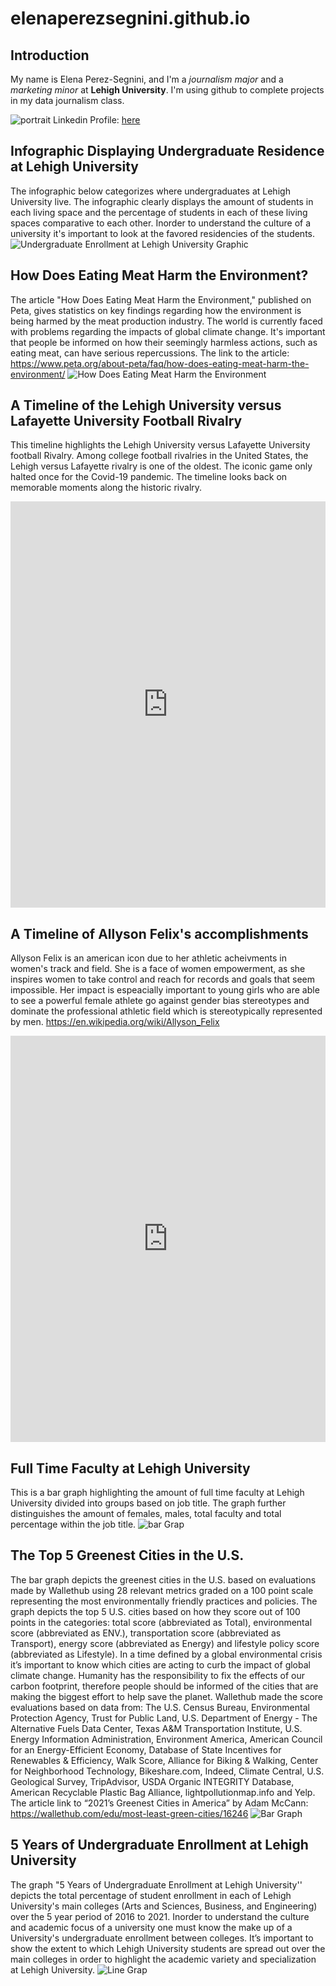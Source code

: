 # elenaperezsegnini.github.io
## Introduction
My name is Elena Perez-Segnini, and I'm a *journalism major* and a *marketing minor* at **Lehigh University**. I'm using github to complete projects in my data journalism class.

![portrait](https://raw.githubusercontent.com/elenaperezsegnini/elenaperezsegnini.github.io/main/59A1424E-10B8-4909-A146-2FF32A523A2AIMG_0424.jpeg)
Linkedin Profile: [here](https://www.linkedin.com/in/elena-perez-segnini-10a9a1204/)

## Infographic Displaying Undergraduate Residence at Lehigh University 
The infographic below categorizes where undergraduates at Lehigh University live. The infographic clearly displays the amount of students in each living space and the percentage of students in each of these living spaces comparative to each other. Inorder to understand the culture of a university it's important to look at the favored residencies of the students.   
![Undergraduate Enrollment at Lehigh University Graphic](https://user-images.githubusercontent.com/90854946/134543140-7d77a817-4783-4fcc-864e-34667aad2377.png)

## How Does Eating Meat Harm the Environment? 
The article "How Does Eating Meat Harm the Environment," published on Peta, gives statistics on key findings regarding how the environment is being harmed by the meat production industry. The world is currently faced with problems regarding the impacts of global climate change. It's important that people be informed on how their seemingly harmless actions, such as eating meat, can have serious repercussions. The link to the article: https://www.peta.org/about-peta/faq/how-does-eating-meat-harm-the-environment/
![How Does Eating Meat Harm the Environment](https://raw.githubusercontent.com/elenaperezsegnini/elenaperezsegnini.github.io/main/How%20does%20eating%20meat%20harm%20the%20environment%20(1).png)
## A Timeline of the Lehigh University versus Lafayette University Football Rivalry
This timeline highlights the Lehigh University versus Lafayette University football Rivalry. Among college football rivalries in the United States, the Lehigh versus Lafayette rivalry is one of the oldest. The iconic game only halted once for the Covid-19 pandemic. The timeline looks back on memorable moments along the historic rivalry. 
<iframe src='https://cdn.knightlab.com/libs/timeline3/latest/embed/index.html?source=1w6AhKYswsL2F42apIr_HOWvupDDgqBujN1hoyoCa-0o&font=Default&lang=en&initial_zoom=2&height=650' width='100%' height='650' webkitallowfullscreen mozallowfullscreen allowfullscreen frameborder='0'></iframe>

## A Timeline of Allyson Felix's accomplishments 
Allyson Felix is an american icon due to her athletic acheivments in women's track and field. She is a face of women empowerment, as she inspires women to take control and reach for records and goals that seem impossible. Her impact is espeacially important to young girls who are able to see a powerful female athlete go against gender bias stereotypes and dominate the professional athletic field which is stereotypically represented by men. https://en.wikipedia.org/wiki/Allyson_Felix
<iframe src='https://cdn.knightlab.com/libs/timeline3/latest/embed/index.html?source=1t7rINmoDd2-1jQh0vveh7vF5p48dXC0gq2ZwB4Ac46k&font=Default&lang=en&initial_zoom=2&height=650' width='100%' height='650' webkitallowfullscreen mozallowfullscreen allowfullscreen frameborder='0'></iframe>

## Full Time Faculty at Lehigh University 
This is a bar graph highlighting the amount of full time faculty at Lehigh University divided into groups based on job title. The graph further distinguishes the amount of females, males, total faculty and total percentage within the job title. 
![bar Grap](https://raw.githubusercontent.com/elenaperezsegnini/elenaperezsegnini.github.io/main/Full_Time_Faculty_at_Lehigh_University_Male_Female_Total_Total_Percent__chartbuilder.png)
## The Top 5 Greenest Cities in the U.S.
The bar graph depicts the greenest cities in the U.S. based on evaluations made by Wallethub using 28 relevant metrics graded on a 100 point scale representing the most environmentally friendly practices and policies. The graph depicts the top 5 U.S. cities based on how they score out of 100 points in the categories: total score (abbreviated as Total), environmental score (abbreviated as ENV.), transportation score (abbreviated as Transport), energy score (abbreviated as Energy) and lifestyle policy score (abbreviated as Lifestyle).  In a time defined by a global environmental crisis it’s important to know which cities are acting to curb the impact of global climate change. Humanity has the responsibility to fix the effects of our carbon footprint, therefore people should be informed of the cities that are making the biggest effort to help save the planet. Wallethub made the score evaluations based on data from: The U.S. Census Bureau, Environmental Protection Agency, Trust for Public Land, U.S. Department of Energy - The Alternative Fuels Data Center, Texas A&M Transportation Institute, U.S. Energy Information Administration, Environment America, American Council for an Energy-Efficient Economy, Database of State Incentives for Renewables & Efficiency, Walk Score, Alliance for Biking & Walking, Center for Neighborhood Technology, Bikeshare.com, Indeed, Climate Central, U.S. Geological Survey, TripAdvisor, USDA Organic INTEGRITY Database, American Recyclable Plastic Bag Alliance, lightpollutionmap.info and Yelp. The article link to “2021’s Greenest Cities in America” by Adam McCann: https://wallethub.com/edu/most-least-green-cities/16246
![Bar Graph](https://raw.githubusercontent.com/elenaperezsegnini/elenaperezsegnini.github.io/main/The_Top_5_Greenest_Cities_in_the_U.S._Total_ENV._Transport_Energy_Lifestyle_chartbuilder.png)
## 5 Years of Undergraduate Enrollment at Lehigh University
The graph "5 Years of Undergraduate Enrollment at Lehigh University'' depicts the total percentage of student enrollment in each of Lehigh University's main colleges (Arts and Sciences, Business, and Engineering) over the 5 year period of 2016 to 2021. Inorder to understand the culture and academic focus of a university one must know the make up of a University's undergraduate enrollment between colleges. It’s important to show the extent to which Lehigh University students are spread out over the main colleges in order to highlight the academic variety and specialization at Lehigh University. 
![Line Grap](https://raw.githubusercontent.com/elenaperezsegnini/elenaperezsegnini.github.io/main/5_years_of_Undergraduate_Enrollment_at_Lehigh_University_Arts_and_Sciences_Engineering_Business_chartbuilder.png)
